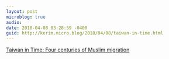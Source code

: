 ```yaml
---
layout: post
microblog: true
audio: 
date: 2018-04-08 03:28:59 -0400
guid: http://kerim.micro.blog/2018/04/08/taiwan-in-time.html
---
```

[Taiwan in Time: Four centuries of Muslim migration](http://www.taipeitimes.com/News/feat/archives/2018/04/08/2003690900)
